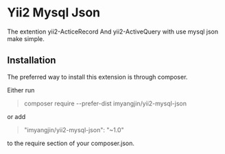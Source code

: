 # Yii2 Mysql Json
The extention yii2-ActiceRecord And yii2-ActiveQuery with use mysql json make simple.

## Installation
The preferred way to install this extension is through composer.

Either run

> composer require --prefer-dist imyangjin/yii2-mysql-json


or add

> "imyangjin/yii2-mysql-json": "~1.0"


to the require section of your composer.json.

